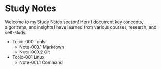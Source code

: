 # Study Notes

Welcome to my Study Notes section! Here I document key concepts, algorithms, and insights I have learned from various courses, research, and self-study.

* Topic-000 Tools
  * Note-000.1 Markdown
  * Note-000.2 Git
* Topic-001 Linux
  * Note-001.1 Command

